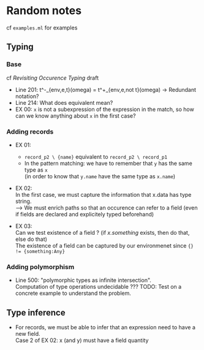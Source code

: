 # Random notes

cf `examples.ml` for examples

## Typing

### Base

cf *Revisiting Occurence Typing* draft  

- Line 201: t^-\_{env,e,t}(omega) = t^+_{env,e,not t}(omega)   ->    Redundant notation?
- Line 214: What does equivalent mean?
- EX 00: `x` is not a subexpression of the expression in the match, so how can we know anything about `x` in the first case?

### Adding records

- EX 01:  
  - `record_p2 \ {name}` equivalent to `record_p2 \ record_p1`
  - In the pattern matching: we have to remember that `y` has the same type as `x`  
  (in order to know that `y.name` have the same type as `x.name`)

- EX 02:  
  In the first case, we must capture the information that x.data has type string.  
  --> We must enrich paths so that an occurence can refer to a field
  (even if fields are declared and explicitely typed beforehand)

- EX 03:  
  Can we test existence of a field ? (if *x.something* exists, then do that, else do that)  
  The existence of a field can be captured by our environmenet since `{} != {something:Any}`

### Adding polymorphism

- Line 500: "polymorphic types as infinite intersection".  
  Computation of type operations undecidable ??? TODO: Test on a concrete example to understand the problem.

## Type inference

- For records, we must be able to infer that an expression need to have a new field.  
  Case 2 of EX 02: x (and y) must have a field quantity
